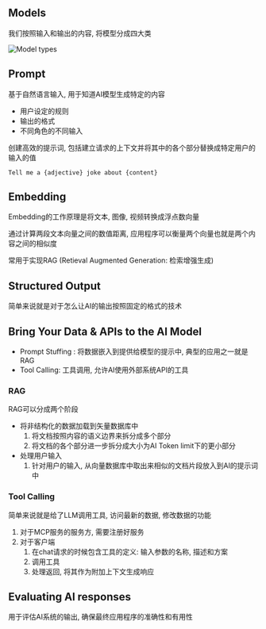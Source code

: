 







## Models

我们按照输入和输出的内容, 将模型分成四大类

![Model types](https://docs.spring.io/spring-ai/reference/_images/spring-ai-concepts-model-types.jpg)

## Prompt

 基于自然语言输入, 用于知道AI模型生成特定的内容

- 用户设定的规则
- 输出的格式
- 不同角色的不同输入

创建高效的提示词, 包括建立请求的上下文并将其中的各个部分替换成特定用户的输入的值

`Tell me a {adjective} joke about {content}`

## Embedding

Embedding的工作原理是将文本, 图像, 视频转换成浮点数向量

通过计算两段文本向量之间的数值距离, 应用程序可以衡量两个向量也就是两个内容之间的相似度

常用于实现RAG (Retieval Augmented Generation: 检索增强生成)  

## Structured Output

简单来说就是对于怎么让AI的输出按照固定的格式的技术

## Bring Your Data & APIs to the AI Model

- Prompt Stuffing : 将数据嵌入到提供给模型的提示中, 典型的应用之一就是RAG
- Tool Calling: 工具调用, 允许AI使用外部系统API的工具

### RAG

RAG可以分成两个阶段

- 将非结构化的数据加载到矢量数据库中
  1. 将文档按照内容的语义边界来拆分成多个部分
  2. 将文档的各个部分进一步拆分成大小为AI Token limit下的更小部分
- 处理用户输入
  1. 针对用户的输入, 从向量数据库中取出来相似的文档片段放入到AI的提示词中

### Tool Calling 

简单来说就是给了LLM调用工具, 访问最新的数据, 修改数据的功能

1. 对于MCP服务的服务方, 需要注册好服务
2. 对于客户端
   1. 在chat请求的时候包含工具的定义: 输入参数的名称, 描述和方案
   2. 调用工具
   3. 处理返回, 将其作为附加上下文生成响应

## Evaluating AI responses

用于评估AI系统的输出, 确保最终应用程序的准确性和有用性